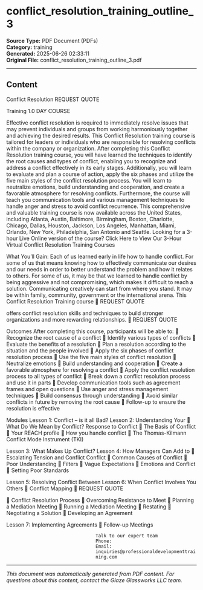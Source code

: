 ﻿# conflict_resolution_training_outline_3

**Source Type:** PDF Document (PDFs)  
**Category:** training  
**Generated:** 2025-06-26 02:33:11  
**Original File:** conflict_resolution_training_outline_3.pdf

---

## Content

Conflict
Resolution                                                            REQUEST QUOTE



Training                                                              1.0 DAY COURSE




Effective conflict resolution is required to immediately resolve issues that may
prevent individuals and groups from working harmoniously together and
achieving the desired results. This Conflict Resolution training course is
tailored for leaders or individuals who are responsible for resolving conflicts
within the company or organization.
After completing this Conflict Resolution training course, you will have learned
the techniques to identify the root causes and types of conflict, enabling you
to recognize and address a conflict effectively in its early stages. Additionally,
you will learn to evaluate and plan a course of action, apply the six phases and
utilize the five main styles of the conflict resolution process.
You will learn to neutralize emotions, build understanding and cooperation,
and create a favorable atmosphere for resolving conflicts. Furthermore, the
course will teach you communication tools and various management
techniques to handle anger and stress to avoid conflict recurrence.
This comprehensive and valuable training course is now available across the
United States, including Atlanta, Austin, Baltimore, Birmingham, Boston,
Charlotte, Chicago, Dallas, Houston, Jackson, Los Angeles, Manhattan, Miami,
Orlando, New York, Philadelphia, San Antonio and Seattle.
Looking for a 3-hour Live Online version of the course? Click Here to View Our
3-Hour Virtual Conflict Resolution Training Courses




What You’ll Gain:
Each of us learned early in life how to handle conflict. For some of us that means knowing
how to effectively communicate our desires and our needs in order to better understand the
problem and how it relates to others. For some of us, it may be that we learned to handle
conflict by being aggressive and not compromising, which makes it difficult to reach a
solution.
Communicating creatively can start from where you stand. It may be within family,
community, government or the international arena. This Conflict Resolution Training course
                                                                                    REQUEST QUOTE




offers conflict resolution skills and techniques to build stronger organizations and more
rewarding relationships.
                                                                     REQUEST QUOTE




Outcomes
After completing this course, participants will be able to:
    Recognize the root cause of a conflict
    Identify various types of conflicts
    Evaluate the benefits of a resolution
    Plan a resolution according to the situation and the people involved
    Apply the six phases of conflict resolution process
    Use the five main styles of conflict resolution
    Neutralize emotions
    Build understanding and cooperation
    Create a favorable atmosphere for resolving a conflict
    Apply the conflict resolution process to all types of conflict
    Break down a conflict resolution process and use it in parts
    Develop communication tools such as agreement frames and open questions
    Use anger and stress management techniques
    Build consensus through understanding
    Avoid similar conflicts in future by removing the root cause
    Follow-up to ensure the resolution is effective




Modules
 Lesson 1: Conflict – is it all Bad?   Lesson 2: Understanding Your
    What Do We Mean by Conflict?      Response to Conflict
    The Basis of Conflict                 Your REACH profile
                                           How you handle conflict
                                           The Thomas-Kilmann Conflict Mode
                                             Instrument (TKI)


 Lesson 3: What Makes Up Conflict?     Lesson 4: How Managers Can Add to
    Escalating Tension and Conflict   Conflict
    Common Causes of Conflict             Poor Understanding
    Filters                               Vague Expectations
    Emotions and Conflict                 Setting Poor Standards


Lesson 5: Resolving Conflict Between   Lesson 6: When Conflict Involves You
Others                                     Conflict Mapping
                                                                    REQUEST QUOTE




     Conflict Resolution Process         Overcoming Resistance to Meet
     Planning a Mediation Meeting
     Running a Mediation Meeting
     Restating
     Negotiating a Solution
     Developing an Agreement


Lesson 7: Implementing Agreements
   Follow-up Meetings




                                     Talk to our expert team
                                     Phone:
                                     Email:
                                     inquiries@professionaldevelopmenttrai
                                     ning.com

---

*This document was automatically generated from PDF content. For questions about this content, contact the Glaze Glassworks LLC team.*

